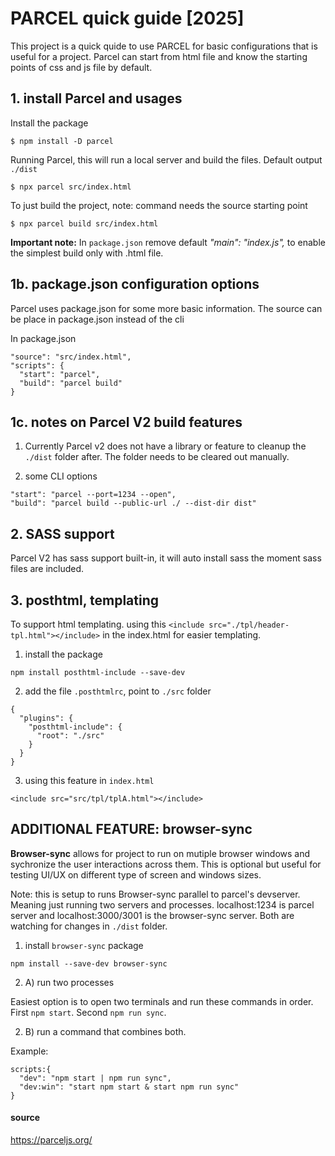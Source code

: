 # PARCEL quick guide [2025]

This project is a quick quide to use PARCEL for basic configurations that is useful for a project.
Parcel can start from html file and know the starting points of css and js file by default.

## 1. install Parcel and usages

Install the package
```
$ npm install -D parcel
```

Running Parcel, this will run a local server and build the files. Default output `./dist`
```
$ npx parcel src/index.html
```

To just build the project, note: command needs the source starting point
```
$ npx parcel build src/index.html
```

**Important note:** In `package.json` remove default *"main": "index.js",* to enable the simplest build only with .html file.

## 1b. package.json configuration options

Parcel uses package.json for some more basic information.
The source can be place in package.json instead of the cli

In package.json
```
"source": "src/index.html",
"scripts": {
  "start": "parcel",
  "build": "parcel build"
}
```

## 1c. notes on Parcel V2 build features

1. Currently Parcel v2 does not have a library or feature to cleanup the `./dist` folder after. The folder needs to be cleared out manually.

2. some CLI options
```
"start": "parcel --port=1234 --open",
"build": "parcel build --public-url ./ --dist-dir dist"
```

## 2. SASS support

Parcel V2 has sass support built-in, it will auto install sass the moment sass files are included.

## 3. posthtml, templating

To support html templating. using this `<include src="./tpl/header-tpl.html"></include>` in the index.html for easier templating.

1. install the package
```
npm install posthtml-include --save-dev
```

2. add the file `.posthtmlrc`, point to `./src` folder
```
{
  "plugins": {
    "posthtml-include": {
      "root": "./src"
    }
  }
}
```

3. using this feature in `index.html`
```
<include src="src/tpl/tplA.html"></include>
```

## ADDITIONAL FEATURE: browser-sync

**Browser-sync** allows for project to run on mutiple browser windows and sychronize the user interactions across them. This is optional but useful for testing UI/UX on different type of screen and windows sizes.

Note: this is setup to runs Browser-sync parallel to parcel's devserver. Meaning just running two servers and processes. localhost:1234 is parcel server and localhost:3000/3001 is the browser-sync server. Both are watching for changes in `./dist` folder.

1. install `browser-sync` package
```
npm install --save-dev browser-sync
```

2. A) run two processes

Easiest option is to open two terminals and run these commands in order. First `npm start`. Second `npm run sync`.

2. B) run a command that combines both.

Example:
```
scripts:{
  "dev": "npm start | npm run sync",
  "dev:win": "start npm start & start npm run sync" 
}
```



#### source

https://parceljs.org/
